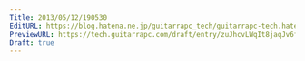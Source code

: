 ```yaml
---
Title: 2013/05/12/190530
EditURL: https://blog.hatena.ne.jp/guitarrapc_tech/guitarrapc-tech.hatenablog.com/atom/entry/6802418398340707082
PreviewURL: https://tech.guitarrapc.com/draft/entry/zuJhcvLWqIt8jaqJv6fChHmZf3Y
Draft: true
---
```


